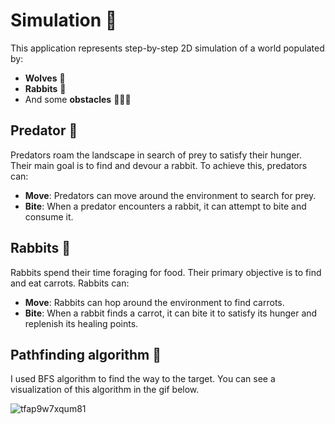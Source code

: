 # Simulation 🧬

This application represents step-by-step 2D simulation of a world populated by:

* **Wolves** 🐺
* **Rabbits** 🐇
* And some **obstacles** 🗻🌳🥕

## Predator 👺
Predators roam the landscape in search of prey to satisfy their hunger. Their main goal is to find and devour a rabbit. To achieve this, predators can:

- **Move**: Predators can move around the environment to search for prey.
- **Bite**: When a predator encounters a rabbit, it can attempt to bite and consume it.

## Rabbits 🐰
Rabbits spend their time foraging for food. Their primary objective is to find and eat carrots. Rabbits can:

- **Move**: Rabbits can hop around the environment to find carrots.
- **Bite**: When a rabbit finds a carrot, it can bite it to satisfy its hunger and replenish its healing points.

## Pathfinding algorithm 📏
I used BFS algorithm to find the way to the target. You can see a visualization of this algorithm in the gif below.


![tfap9w7xqum81](https://github.com/KostyaDemens/simulation/assets/93008807/34c00c52-2667-474a-ae63-a5a5b5743e81)
